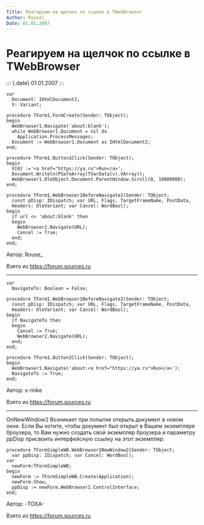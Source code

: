 ```yaml
---
Title: Реагируем на щелчок по ссылке в TWebBrowser
Author: Rouse\_
Date: 01.01.2007
---
```



Реагируем на щелчок по ссылке в TWebBrowser
===========================================

::: {.date}
01.01.2007
:::


     
     
    var
      Document: IHtmlDocument2;
      V: Variant;
     
    procedure TForm1.FormCreate(Sender: TObject);
    begin
      WebBrowser1.Navigate('about:blank');
      while WebBrowser1.Document = nil do
        Application.ProcessMessages;
      Document := WebBrowser1.Document as IHtmlDocument2;
    end;
     
    procedure TForm1.Button1Click(Sender: TObject);
    begin
      V[0] :='<a href="https://ya.ru">Run</a>';
      Document.Writeln(PSafeArray(TVarData(v).VArray));
      WebBrowser1.OleObject.Document.ParentWindow.Scroll(0, 10000000);
    end;
     
    procedure TForm1.WebBrowser1BeforeNavigate2(Sender: TObject;
      const pDisp: IDispatch; var URL, Flags, TargetFrameName, PostData,
      Headers: OleVariant; var Cancel: WordBool);
    begin
      if url <> 'about:blank' then
      begin
        WebBrowser2.Navigate(URL);
        Cancel := True;
      end;
    end;

Автор: Rouse\_

Взято из <https://forum.sources.ru>



------------------------------------------------------------------------


     
    var
      NavigateTo: Boolean = False;
     
    procedure TForm1.WebBrowser1BeforeNavigate2(Sender: TObject;
      const pDisp: IDispatch; var URL, Flags, TargetFrameName, PostData,
      Headers: OleVariant; var Cancel: WordBool);
    begin
      if NavigateTo then
      begin
        Cancel := True;
        WebBrowser2.Navigate(URL);
      end;
    end;
     
    procedure TForm1.Button2Click(Sender: TObject);
    begin
      WebBrowser1.Navigate('about:<a href="https://ya.ru">Run</a>');
      NavigateTo := True;
    end;

Автор: s-mike

Взято из <https://forum.sources.ru>



------------------------------------------------------------------------

OnNewWindow2
Возникает при попытке открыть документ в новом окне. Если Вы хотите,
чтобы документ был открыт в Вашем экземпляре броузера, то Вам нужно
создать свой экземпляр броузера и параметру ppDisp присвоить
интерфейсную ссылку на этот экземпляр:

 

    procedure TFormSimpleWB.WebBrowser1NewWindow2(Sender: TObject;
      var ppDisp: IDispatch; var Cancel: WordBool);
    var 
      newForm:TFormSimpleWB;
    begin 
      newForm := TFormSimpleWB.Create(Application);
      newForm.Show;
      ppDisp := newForm.WebBrowser1.ControlInterface;
    end;



Автор: -TOXA-

Взято из <https://forum.sources.ru>

 
